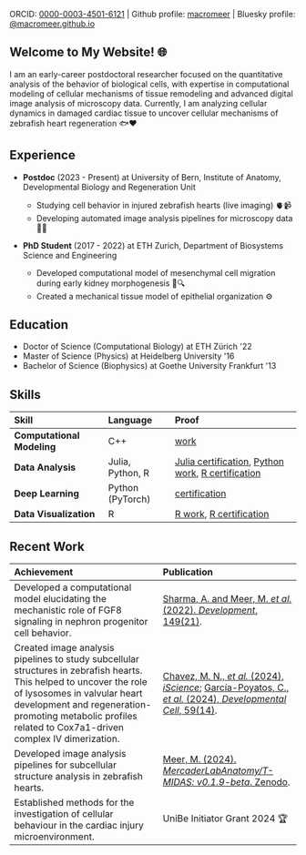 ORCID: [0000-0003-4501-6121](https://orcid.org/0000-0003-4501-6121) | Github profile: [macromeer](https://github.com/macromeer) | Bluesky profile: [@macromeer.github.io](https://bsky.app/profile/macromeer.github.io) 

 

## Welcome to My Website! 🌐  

I am an early-career postdoctoral researcher focused on the quantitative analysis of the behavior of biological cells, with expertise in computational modeling of cellular mechanisms of tissue remodeling and advanced digital image analysis of microscopy data. Currently, I am analyzing cellular dynamics in damaged cardiac tissue to uncover cellular mechanisms of zebrafish heart regeneration 🐟❤️ 


## **Experience**
- **Postdoc** (2023 - Present) at University of Bern, Institute of Anatomy, Developmental Biology and Regeneration Unit 
  
    * Studying cell behavior in injured zebrafish hearts (live imaging) 🫀📹
    * Developing automated image analysis pipelines for microscopy data 📸🤖

- **PhD Student** (2017 - 2022) at ETH Zurich, Department of Biosystems Science and Engineering 
  
    * Developed computational model of mesenchymal cell migration during early kidney morphogenesis 🦠🔍 
    * Created a mechanical tissue model of epithelial organization ⚙️

## **Education**

*   Doctor of Science (Computational Biology) at ETH Zürich '22 
*   Master of Science (Physics) at Heidelberg University '16 
*   Bachelor of Science (Biophysics) at Goethe University Frankfurt '13 

## **Skills**
| Skill                    | Language | Proof                                                                                                                                     
| :------------------------ | :-------- | :----------------------------------------------------------------------------------------------------------------------------------------- 
| **Computational Modeling** | C++      | [work](https://git.bsse.ethz.ch/iber/Publications/2022_Meer_NPC_Condensation)                                                         |
| **Data Analysis**          | Julia, Python, R   | [Julia certification](https://coursera.org/share/a62d80f195c50fd8d7c7b0ece3bb2279), [Python work](https://github.com/macromeer), [R certification](https://courses.edx.org/certificates/bfb8efbaa75d4de3afa94f8599671b6d) |
| **Deep Learning**          | Python (PyTorch)  | [certification](https://github.com/macromeer/macromeer.github.io/blob/main/certificates/Bern_DL_WinterSchool_2024_Certificate_MarcoMeer.pdf) |
| **Data Visualization**     | R        | [R work](https://github.com/macromeer/scifig_plot_examples_R), [R certification](https://courses.edx.org/certificates/f4a5d4042f9c45a4892559d431aa4b2e)               |


## **Recent Work**

| Achievement                                                                                                                                                                                                                                                           | Publication                                                                                                                                                                                                              |
| :-------------------------------------------------------------------------------------------------------------------------------------------------------------------------------------------------------------------------------------------------------------------- | :-------------------------------------------------------------------------------------------------------------------------------------------------------------------------------------------------------------------------- |
| Developed a computational model elucidating the mechanistic role of FGF8 signaling in nephron progenitor cell behavior.                                                                                                                                                           | [Sharma, A. and Meer, M. *et al.* (2022). *Development*, 149(21)](https://doi.org/10.1242/dev.201012).                                                                                                                                                                         |
| Created image analysis pipelines to study subcellular structures in zebrafish hearts. This helped to uncover the role of lysosomes in valvular heart development and regeneration-promoting metabolic profiles related to Cox7a1-driven complex IV dimerization. | [Chavez, M. N., *et al.* (2024), *iScience*](https://doi.org/10.1016/j.isci.2024.111406); [García-Poyatos, C., *et al.* (2024), *Developmental Cell*, 59(14)](https://doi.org/10.1016/j.devcel.2024.04.012).                                                                                                             |
| Developed image analysis pipelines for subcellular structure analysis in zebrafish hearts.                                                                                                                                                                           | [Meer, M. (2024). *MercaderLabAnatomy/T-MIDAS: v0.1.9-beta*. Zenodo](https://doi.org/10.5281/zenodo.10728503).                                                                                                                                                        |
| Established methods for the investigation of cellular behaviour in the cardiac injury microenvironment.                                                                                                                                                                           | UniBe Initiator Grant 2024 🏆                                                                                                                                                       |
